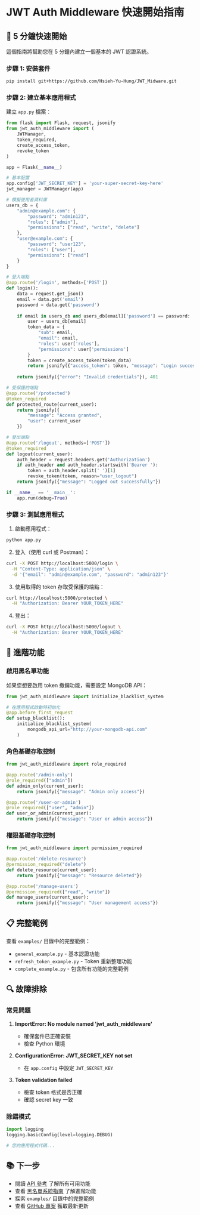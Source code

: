 # JWT Auth Middleware 快速開始指南

## 🚀 5 分鐘快速開始

這個指南將幫助您在 5 分鐘內建立一個基本的 JWT 認證系統。

### 步驟 1: 安裝套件

```bash
pip install git+https://github.com/Hsieh-Yu-Hung/JWT_Midware.git
```

### 步驟 2: 建立基本應用程式

建立 `app.py` 檔案：

```python
from flask import Flask, request, jsonify
from jwt_auth_middleware import (
    JWTManager, 
    token_required, 
    create_access_token,
    revoke_token
)

app = Flask(__name__)

# 基本配置
app.config['JWT_SECRET_KEY'] = 'your-super-secret-key-here'
jwt_manager = JWTManager(app)

# 模擬使用者資料庫
users_db = {
    "admin@example.com": {
        "password": "admin123",
        "roles": ["admin"],
        "permissions": ["read", "write", "delete"]
    },
    "user@example.com": {
        "password": "user123", 
        "roles": ["user"],
        "permissions": ["read"]
    }
}

# 登入端點
@app.route('/login', methods=['POST'])
def login():
    data = request.get_json()
    email = data.get('email')
    password = data.get('password')
    
    if email in users_db and users_db[email]['password'] == password:
        user = users_db[email]
        token_data = {
            "sub": email,
            "email": email,
            "roles": user['roles'],
            "permissions": user['permissions']
        }
        token = create_access_token(token_data)
        return jsonify({"access_token": token, "message": "Login successful"})
    
    return jsonify({"error": "Invalid credentials"}), 401

# 受保護的端點
@app.route('/protected')
@token_required
def protected_route(current_user):
    return jsonify({
        "message": "Access granted",
        "user": current_user
    })

# 登出端點
@app.route('/logout', methods=['POST'])
@token_required
def logout(current_user):
    auth_header = request.headers.get('Authorization')
    if auth_header and auth_header.startswith('Bearer '):
        token = auth_header.split(' ')[1]
        revoke_token(token, reason="user_logout")
    return jsonify({"message": "Logged out successfully"})

if __name__ == '__main__':
    app.run(debug=True)
```

### 步驟 3: 測試應用程式

1. 啟動應用程式：
```bash
python app.py
```

2. 登入（使用 curl 或 Postman）：
```bash
curl -X POST http://localhost:5000/login \
  -H "Content-Type: application/json" \
  -d '{"email": "admin@example.com", "password": "admin123"}'
```

3. 使用取得的 token 存取受保護的端點：
```bash
curl http://localhost:5000/protected \
  -H "Authorization: Bearer YOUR_TOKEN_HERE"
```

4. 登出：
```bash
curl -X POST http://localhost:5000/logout \
  -H "Authorization: Bearer YOUR_TOKEN_HERE"
```

## 🔧 進階功能

### 啟用黑名單功能

如果您想要啟用 token 撤銷功能，需要設定 MongoDB API：

```python
from jwt_auth_middleware import initialize_blacklist_system

# 在應用程式啟動時初始化
@app.before_first_request
def setup_blacklist():
    initialize_blacklist_system(
        mongodb_api_url="http://your-mongodb-api.com"
    )
```

### 角色基礎存取控制

```python
from jwt_auth_middleware import role_required

@app.route('/admin-only')
@role_required(["admin"])
def admin_only(current_user):
    return jsonify({"message": "Admin only access"})

@app.route('/user-or-admin')
@role_required(["user", "admin"])
def user_or_admin(current_user):
    return jsonify({"message": "User or admin access"})
```

### 權限基礎存取控制

```python
from jwt_auth_middleware import permission_required

@app.route('/delete-resource')
@permission_required("delete")
def delete_resource(current_user):
    return jsonify({"message": "Resource deleted"})

@app.route('/manage-users')
@permission_required(["read", "write"])
def manage_users(current_user):
    return jsonify({"message": "User management access"})
```

## 📋 完整範例

查看 `examples/` 目錄中的完整範例：

- `general_example.py` - 基本認證功能
- `refresh_token_example.py` - Token 重新整理功能
- `complete_example.py` - 包含所有功能的完整範例

## 🔍 故障排除

### 常見問題

1. **ImportError: No module named 'jwt_auth_middleware'**
   - 確保套件已正確安裝
   - 檢查 Python 環境

2. **ConfigurationError: JWT_SECRET_KEY not set**
   - 在 `app.config` 中設定 `JWT_SECRET_KEY`

3. **Token validation failed**
   - 檢查 token 格式是否正確
   - 確認 secret key 一致

### 除錯模式

```python
import logging
logging.basicConfig(level=logging.DEBUG)

# 您的應用程式代碼...
```

## 📚 下一步

- 閱讀 [API 參考](api_reference.md) 了解所有可用功能
- 查看 [黑名單系統指南](blacklist_usage.md) 了解進階功能
- 探索 `examples/` 目錄中的完整範例
- 查看 [GitHub 專案](https://github.com/Hsieh-Yu-Hung/JWT_Midware) 獲取最新更新 